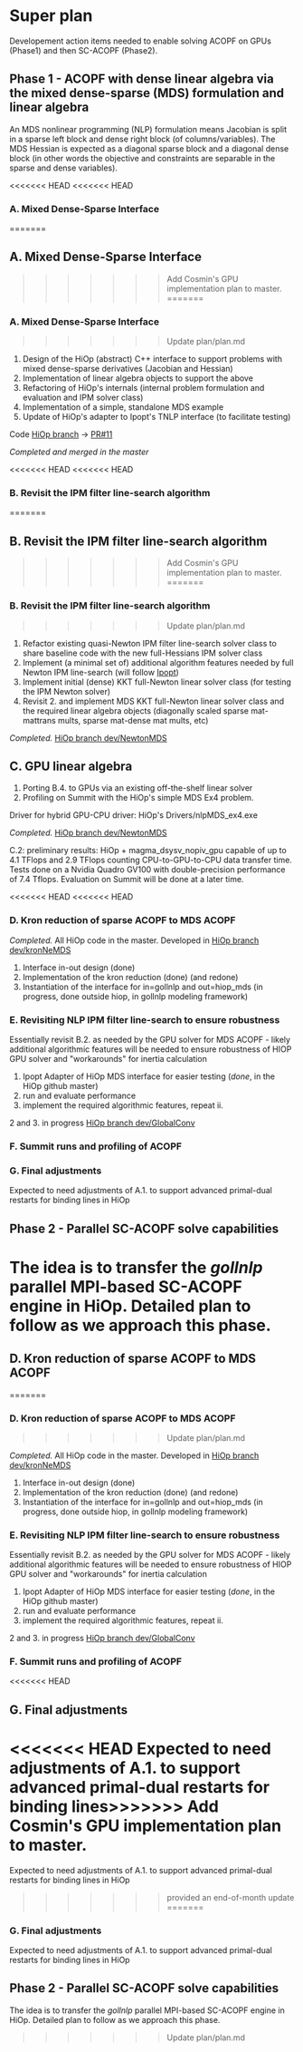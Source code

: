 # Super plan

Developement action items needed to enable solving ACOPF on GPUs (Phase1) and then SC-ACOPF (Phase2). 

## Phase 1 - ACOPF with dense linear algebra via the mixed dense-sparse (MDS) formulation and linear algebra

An MDS nonlinear programming (NLP) formulation means Jacobian is split in a sparse left block and dense right block (of columns/variables). The MDS Hessian is expected as a diagonal sparse block and a diagonal dense block (in other words the objective and constraints are separable in the sparse and dense variables).

<<<<<<< HEAD
<<<<<<< HEAD
### A. Mixed Dense-Sparse Interface
=======
## A. Mixed Dense-Sparse Interface
>>>>>>> Add Cosmin's GPU implementation plan to master.
=======
### A. Mixed Dense-Sparse Interface
>>>>>>> Update plan/plan.md

1. Design of the HiOp (abstract) C++ interface to support problems with mixed dense-sparse derivatives (Jacobian and Hessian)
2. Implementation of linear algebra objects to support the above
3. Refactoring of HiOp's internals (internal problem formulation and evaluation and IPM solver class)
4. Implementation of a simple, standalone MDS example
5. Update of HiOp's adapter to Ipopt's TNLP interface (to facilitate testing)

Code [HiOp branch](https://github.com/LLNL/hiop/tree/dev/block_interface) -> [PR#11](https://github.com/LLNL/hiop/pull/11)

*Completed and merged in the master*
 
<<<<<<< HEAD
<<<<<<< HEAD
### B. Revisit the IPM filter line-search algorithm
=======
## B. Revisit the IPM filter line-search algorithm
>>>>>>> Add Cosmin's GPU implementation plan to master.
=======
### B. Revisit the IPM filter line-search algorithm
>>>>>>> Update plan/plan.md

1. Refactor existing quasi-Newton IPM filter line-search solver class to share baseline code with the new full-Hessians IPM solver class
2. Implement (a minimal set of) additional algorithm features needed by full Newton IPM line-search (will follow [Ipopt](http://cepac.cheme.cmu.edu/pasilectures/biegler/ipopt.pdf))
3. Implement initial (dense) KKT full-Newton linear solver class (for testing the IPM Newton solver)
4. Revisit 2. and implement MDS KKT full-Newton linear solver class and the required linear algebra objects (diagonally scaled sparse mat-mattrans mults, sparse mat-dense mat mults, etc)

*Completed.* [HiOp branch dev/NewtonMDS](https://github.com/LLNL/hiop/tree/dev/NewtonMDS)

## C. GPU linear algebra

1. Porting B.4. to GPUs via an existing off-the-shelf linear solver
2. Profiling on Summit with the HiOp's simple MDS Ex4 problem.

Driver for hybrid GPU-CPU driver: HiOp's Drivers/nlpMDS_ex4.exe

*Completed.* [HiOp branch dev/NewtonMDS](https://github.com/LLNL/hiop/tree/dev/NewtonMDS)

C.2: preliminary results: HiOp + magma_dsysv_nopiv_gpu capable of up to 4.1 TFlops and 2.9 TFlops counting CPU-to-GPU-to-CPU data transfer time. Tests done on a Nvidia Quadro GV100 with double-precision performance of 7.4 Tflops. Evaluation on Summit will be done at a later time.

<<<<<<< HEAD
<<<<<<< HEAD
### D. Kron reduction of sparse ACOPF to MDS ACOPF

*Completed.* All HiOp code in the master. Developed in [HiOp branch dev/kronNeMDS](https://github.com/LLNL/hiop/tree/dev/kronNeMDS)

1. Interface in-out design (done)
2. Implementation of the kron reduction (done) (and redone)
3. Instantiation of the interface for in=gollnlp and out=hiop_mds (in progress, done outside hiop, in gollnlp modeling framework)

### E. Revisiting NLP IPM filter line-search  to ensure robustness

Essentially revisit B.2. as needed by the GPU solver for MDS ACOPF - likely additional algorithmic features will be needed to ensure robustness of HIOP GPU solver and "workarounds" for inertia calculation
1. Ipopt Adapter of HiOp MDS interface for easier testing (*done*, in the HiOp github master)
2. run and evaluate performance
3. implement the required algorithmic features, repeat ii.


2 and 3. in progress [HiOp branch dev/GlobalConv](https://github.com/LLNL/hiop/tree/dev/GlobalConv)


### F. Summit runs and profiling of ACOPF

### G. Final adjustments
Expected to need adjustments of A.1. to support advanced primal-dual restarts for binding lines in HiOp

## Phase 2 - Parallel SC-ACOPF solve capabilities

The idea is to transfer the *gollnlp* parallel MPI-based SC-ACOPF engine in HiOp. Detailed plan to follow as we approach this phase.
=======
## D. Kron reduction of sparse ACOPF to MDS ACOPF
=======
### D. Kron reduction of sparse ACOPF to MDS ACOPF
>>>>>>> Update plan/plan.md

*Completed.* All HiOp code in the master. Developed in [HiOp branch dev/kronNeMDS](https://github.com/LLNL/hiop/tree/dev/kronNeMDS)

1. Interface in-out design (done)
2. Implementation of the kron reduction (done) (and redone)
3. Instantiation of the interface for in=gollnlp and out=hiop_mds (in progress, done outside hiop, in gollnlp modeling framework)

### E. Revisiting NLP IPM filter line-search  to ensure robustness

Essentially revisit B.2. as needed by the GPU solver for MDS ACOPF - likely additional algorithmic features will be needed to ensure robustness of HIOP GPU solver and "workarounds" for inertia calculation
1. Ipopt Adapter of HiOp MDS interface for easier testing (*done*, in the HiOp github master)
2. run and evaluate performance
3. implement the required algorithmic features, repeat ii.


2 and 3. in progress [HiOp branch dev/GlobalConv](https://github.com/LLNL/hiop/tree/dev/GlobalConv)


### F. Summit runs and profiling of ACOPF

<<<<<<< HEAD
## G. Final adjustments
<<<<<<< HEAD
Expected to need adjustments of A.1. to support advanced primal-dual restarts for binding lines>>>>>>> Add Cosmin's GPU implementation plan to master.
=======
Expected to need adjustments of A.1. to support advanced primal-dual restarts for binding lines in HiOp

>>>>>>> provided an end-of-month update
=======
### G. Final adjustments
Expected to need adjustments of A.1. to support advanced primal-dual restarts for binding lines in HiOp

## Phase 2 - Parallel SC-ACOPF solve capabilities

The idea is to transfer the *gollnlp* parallel MPI-based SC-ACOPF engine in HiOp. Detailed plan to follow as we approach this phase.
>>>>>>> Update plan/plan.md
